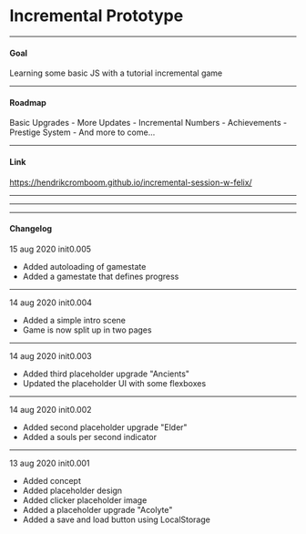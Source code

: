 # Incremental Prototype

---

#### Goal

Learning some basic JS with a tutorial incremental game

---

#### Roadmap

Basic Upgrades - More Updates - Incremental Numbers - Achievements - Prestige System - And more to come...

---

#### Link

https://hendrikcromboom.github.io/incremental-session-w-felix/

---
---
---

#### Changelog

15 aug 2020 init0.005
* Added autoloading of gamestate
* Added a gamestate that defines progress

---

14 aug 2020 init0.004
* Added a simple intro scene
* Game is now split up in two pages

---

14 aug 2020 init0.003
* Added third placeholder upgrade "Ancients"
* Updated the placeholder UI with some flexboxes

---


14 aug 2020 init0.002
* Added second placeholder upgrade "Elder"
* Added a souls per second indicator

---

13 aug 2020 init0.001
* Added concept
* Added placeholder design
* Added clicker placeholder image
* Added a placeholder upgrade "Acolyte"
* Added a save and load button using LocalStorage